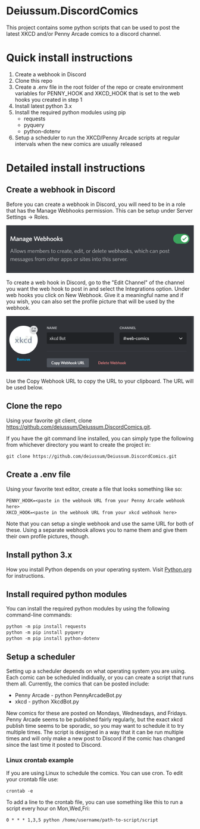 # Deiussum.DiscordComics
This project contains some python scripts that can be used to post the latest XKCD and/or Penny Arcade comics to a discord channel.  

# Quick install instructions

1. Create a webhook in Discord
2. Clone this repo
3. Create a .env file in the root folder of the repo or create environment variables for PENNY_HOOK and XKCD_HOOK that is set to the web hooks you created in step 1
4. Install latest python 3.x
5. Install the required python modules using pip
    - requests
    - pyquery
    - python-dotenv
6. Setup a scheduler to run the XKCD/Penny Arcade scripts at regular intervals when the new comics are usually released

# Detailed install instructions

## Create a webhook in Discord

Before you can create a webhook in Discord, you will need to be in a role that has the Manage Webhooks permission.  This can be setup under Server Settings -> Roles.

![Mange Webhooks](images/DiscordWebhookPermissions.png)

To create a web hook in Discord, go to the "Edit Channel" of the channel you want the web hook to post in and select the Integrations option.  Under web hooks you click on New Webhook.  Give it a meaningful name and if you wish, you can also set the profile picture that will be used by the webhook.

![Webhook](images/DiscordWebhook.png)

Use the Copy Webhook URL to copy the URL to your clipboard.  The URL will be used below.

## Clone the repo

Using your favorite git client, clone https://github.com/deiussum/Deiussum.DiscordComics.git.

If you have the git command line installed, you can simply type the following from whichever directory you want to create the project in:

    git clone https://github.com/deiussum/Deiussum.DiscordComics.git

## Create a .env file

Using your favorite text editor, create a file that looks something like so:

    PENNY_HOOK=<paste in the webhook URL from your Penny Arcade webhook here>
    XKCD_HOOK=<paste in the webhook URL from your xkcd webhook here>

Note that you can setup a single webhook and use the same URL for both of these.  Using a separate webhook allows you to name them and give them their own profile pictures, though.

## Install python 3.x

How you install Python depends on your operating system.  Visit [Python.org](https://www.python.org) for instructions.

## Install required python modules

You can install the required python modules by using the following command-line commands:

    python -m pip install requests
    python -m pip install pyquery
    python -m pip install python-dotenv

## Setup a scheduler

Setting up a scheduler depends on what operating system you are using.  Each comic can be scheduled indidually, or you can create a script that runs them all.  Currently, the comics that can be posted include:

- Penny Arcade - python PennyArcadeBot.py
- xkcd - python XkcdBot.py

New comics for these are posted on Mondays, Wednesdays, and Fridays.  Penny Arcade seems to be published fairly regularly, but the exact xkcd publish time seems to be sporadic, so you may want to schedule it to try multiple times.  The script is designed in a way that it can be run multiple times and will only make a new post to Discord if the comic has changed since the last time it posted to Discord.

### Linux crontab example

If you are using Linux to schedule the comics. You can use cron.  To edit your crontab file use:

    crontab -e

To add a line to the crontab file, you can use something like this to run a script every hour on Mon,Wed,Fri:

    0 * * * 1,3,5 python /home/username/path-to-script/script









